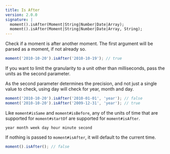 ```yaml
---
title: Is After
version: 2.0.0
signature: |
  moment().isAfter(Moment|String|Number|Date|Array);
  moment().isAfter(Moment|String|Number|Date|Array, String);
---
```



Check if a moment is after another moment. The first argument will be parsed as a moment, if not already so.

```javascript
moment('2010-10-20').isAfter('2010-10-19'); // true
```

If you want to limit the granularity to a unit other than milliseconds, pass the units as the second parameter.

As the second parameter determines the precision, and not just a single value to check, using day will check for year, month and day.

```javascript
moment('2010-10-20').isAfter('2010-01-01', 'year'); // false
moment('2010-10-20').isAfter('2009-12-31', 'year'); // true
```

Like `moment#isSame` and `moment#isBefore`, any of the units of time that are supported for `moment#startOf` are supported for `moment#isAfter`.

```
year month week day hour minute second
```

If nothing is passed to `moment#isAfter`, it will default to the current time.

```javascript
moment().isAfter(); // false
```
